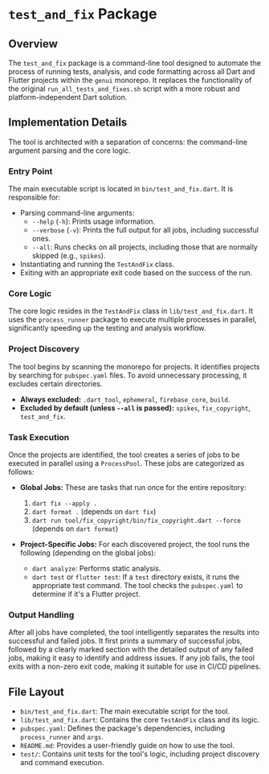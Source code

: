 # `test_and_fix` Package

## Overview

The `test_and_fix` package is a command-line tool designed to automate the process of running tests, analysis, and code formatting across all Dart and Flutter projects within the `genui` monorepo. It replaces the functionality of the original `run_all_tests_and_fixes.sh` script with a more robust and platform-independent Dart solution.

## Implementation Details

The tool is architected with a separation of concerns: the command-line argument parsing and the core logic.

### Entry Point

The main executable script is located in `bin/test_and_fix.dart`. It is responsible for:
-   Parsing command-line arguments:
    -   `--help` (`-h`): Prints usage information.
    -   `--verbose` (`-v`): Prints the full output for all jobs, including successful ones.
    -   `--all`: Runs checks on all projects, including those that are normally skipped (e.g., `spikes`).
-   Instantiating and running the `TestAndFix` class.
-   Exiting with an appropriate exit code based on the success of the run.

### Core Logic

The core logic resides in the `TestAndFix` class in `lib/test_and_fix.dart`. It uses the `process_runner` package to execute multiple processes in parallel, significantly speeding up the testing and analysis workflow.

### Project Discovery

The tool begins by scanning the monorepo for projects. It identifies projects by searching for `pubspec.yaml` files. To avoid unnecessary processing, it excludes certain directories.

-   **Always excluded:** `.dart_tool`, `ephemeral`, `firebase_core`, `build`.
-   **Excluded by default (unless `--all` is passed):** `spikes`, `fix_copyright`, `test_and_fix`.

### Task Execution

Once the projects are identified, the tool creates a series of jobs to be executed in parallel using a `ProcessPool`. These jobs are categorized as follows:

-   **Global Jobs:** These are tasks that run once for the entire repository:
    1.  `dart fix --apply .`
    2.  `dart format .` (depends on `dart fix`)
    3.  `dart run tool/fix_copyright/bin/fix_copyright.dart --force` (depends on `dart format`)

-   **Project-Specific Jobs:** For each discovered project, the tool runs the following (depending on the global jobs):
    -   `dart analyze`: Performs static analysis.
    -   `dart test` or `flutter test`: If a `test` directory exists, it runs the appropriate test command. The tool checks the `pubspec.yaml` to determine if it's a Flutter project.

### Output Handling

After all jobs have completed, the tool intelligently separates the results into successful and failed jobs. It first prints a summary of successful jobs, followed by a clearly marked section with the detailed output of any failed jobs, making it easy to identify and address issues. If any job fails, the tool exits with a non-zero exit code, making it suitable for use in CI/CD pipelines.

## File Layout

-   `bin/test_and_fix.dart`: The main executable script for the tool.
-   `lib/test_and_fix.dart`: Contains the core `TestAndFix` class and its logic.
-   `pubspec.yaml`: Defines the package's dependencies, including `process_runner` and `args`.
-   `README.md`: Provides a user-friendly guide on how to use the tool.
-   `test/`: Contains unit tests for the tool's logic, including project discovery and command execution.
